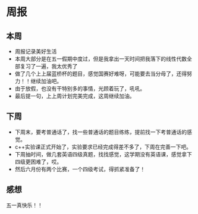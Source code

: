 # 周报
## 本周
  + 周报记录美好生活
  + 本周大部分是在五一假期中度过，但是我拿出一天时间把我落下的线性代数全部复习了一遍，我太优秀了
  + 做了几个上上届蓝桥杯的题目，感觉国赛好难呀，可能要去当分母了，还得努力！！继续加油吧。
  + 由于放假，也没有干特别多的事情，光顾着玩了，吼吼。
  + 最后提一句，上上周计划完美完成，这周继续加油。
## 下周
  + 下周末，要考普通话了，找一些普通话的题目练练，提前找一下考普通话的感觉。
  + c++实验课正式开始了，实验要求已经完成得差不多了，下周在完善一下吧。
  + 下周抽时间，做几套英语四级真题，找找感觉，这学期没有英语课，感觉拿下四级更困难了，哎。
  + 然后六月份有两个比赛，一个四级考试，得抓紧准备了！
## 感想
  五一真快乐！！
